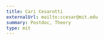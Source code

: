```yaml
---
title: Cari Cesarotti
externalUrl: mailto:ccesar@mit.edu
summary: Postdoc, Theory
type: mit
---
```

